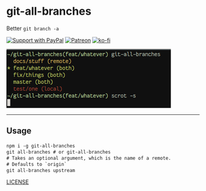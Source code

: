 # git-all-branches

Better `git branch -a`

[![Support with PayPal](https://img.shields.io/badge/paypal-donate-yellow.png)](https://paypal.me/zacanger) [![Patreon](https://img.shields.io/badge/patreon-donate-yellow.svg)](https://www.patreon.com/zacanger) [![ko-fi](https://img.shields.io/badge/donate-KoFi-yellow.svg)](https://ko-fi.com/U7U2110VB)

![screenshot](/screenshot.png?raw=true)

--------

## Usage

```shell
npm i -g git-all-branches
git all-branches # or git-all-branches
# Takes an optional argument, which is the name of a remote.
# Defaults to `origin`
git all-branches upstream
```

[LICENSE](./LICENSE.md)
